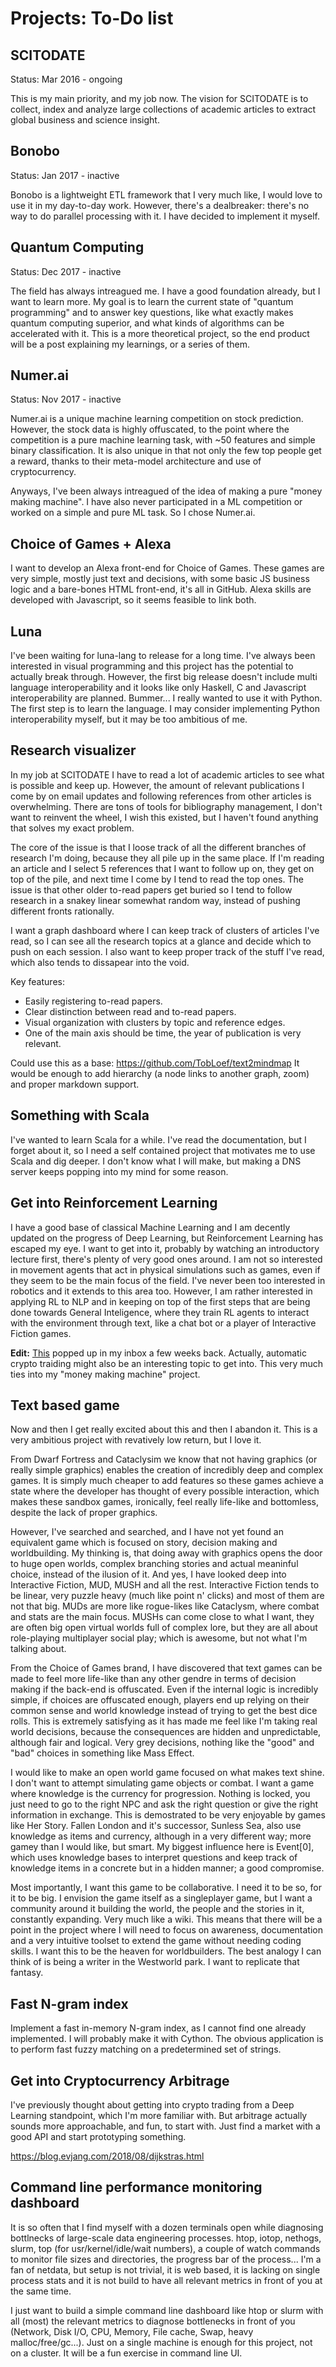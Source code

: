 # Projects: To-Do list

## SCITODATE

Status: Mar 2016 - ongoing

This is my main priority, and my job now. The vision for SCITODATE is to collect, index and analyze large collections of academic articles to extract global business and science insight.

## Bonobo

Status: Jan 2017 - inactive

Bonobo is a lightweight ETL framework that I very much like, I would love to use it in my day-to-day work. However, there's a dealbreaker: there's no way to do parallel processing with it. I have decided to implement it myself.

## Quantum Computing

Status: Dec 2017 - inactive

The field has always intreagued me. I have a good foundation already, but I want to learn more. My goal is to learn the current state of "quantum programming" and to answer key questions, like what exactly makes quantum computing superior, and what kinds of algorithms can be accelerated with it. This is a more theoretical project, so the end product will be a post explaining my learnings, or a series of them.

## Numer.ai

Status: Nov 2017 - inactive

Numer.ai is a unique machine learning competition on stock prediction. However, the stock data is highly offuscated, to the point where the competition is a pure machine learning task, with ~50 features and simple binary classification. It is also unique in that not only the few top people get a reward, thanks to their meta-model architecture and use of cryptocurrency.

Anyways, I've been always intreagued of the idea of making a pure "money making machine". I have also never participated in a ML competition or worked on a simple and pure ML task. So I chose Numer.ai.

## Choice of Games + Alexa

I want to develop an Alexa front-end for Choice of Games. These games are very simple, mostly just text and decisions, with some basic JS business logic and a bare-bones HTML front-end, it's all in GitHub. Alexa skills are developed with Javascript, so it seems feasible to link both.

## Luna

I've been waiting for luna-lang to release for a long time. I've always been interested in visual programming and this project has the potential to actually break through. However, the first big release doesn't include multi language interoperability and it looks like only Haskell, C and Javascript interoperability are planned. Bummer... I really wanted to use it with Python. The first step is to learn the language. I may consider implementing Python interoperability myself, but it may be too ambitious of me.

## Research visualizer

In my job at SCITODATE I have to read a lot of academic articles to see what is possible and keep up. However, the amount of relevant publications I come by on email updates and following references from other articles is overwhelming. There are tons of tools for bibliography management, I don't want to reinvent the wheel, I wish this existed, but I haven't found anything that solves my exact problem.

The core of the issue is that I loose track of all the different branches of research I'm doing, because they all pile up in the same place. If I'm reading an article and I select 5 references that I want to follow up on, they get on top of the pile, and next time I come by I tend to read the top ones. The issue is that other older to-read papers get buried so I tend to follow research in a snakey linear somewhat random way, instead of pushing different fronts rationally.

I want a graph dashboard where I can keep track of clusters of articles I've read, so I can see all the research topics at a glance and decide which to push on each session. I also want to keep proper track of the stuff I've read, which also tends to dissapear into the void.

Key features:
* Easily registering to-read papers.
* Clear distinction between read and to-read papers.
* Visual organization with clusters by topic and reference edges.
* One of the main axis should be time, the year of publication is very relevant.

Could use this as a base: https://github.com/TobLoef/text2mindmap
It would be enough to add hierarchy (a node links to another graph, zoom) and proper markdown support.

## Something with Scala

I've wanted to learn Scala for a while. I've read the documentation, but I forget about it, so I need a self contained project that motivates me to use Scala and dig deeper. I don't know what I will make, but making a DNS server keeps popping into my mind for some reason.

## Get into Reinforcement Learning

I have a good base of classical Machine Learning and I am decently updated on the progress of Deep Learning, but Reinforcement Learning has escaped my eye. I want to get into it, probably by watching an introductory lecture first, there's plenty of very good ones around. I am not so interested in movement agents that act in physical simulations such as games, even if they seem to be the main focus of the field. I've never been too interested in robotics and it extends to this area too. However, I am rather interested in applying RL to NLP and in keeping on top of the first steps that are being done towards General Inteligence, where they train RL agents to interact with the environment through text, like a chat bot or a player of Interactive Fiction games.

**Edit:** [This](http://www.wildml.com/2018/02/introduction-to-learning-to-trade-with-reinforcement-learning/?utm_campaign=Revue%20newsletter&utm_medium=Newsletter&utm_source=The%20Wild%20Week%20in%20AI) popped up in my inbox a few weeks back. Actually, automatic crypto traiding might also be an interesting topic to get into. This very much ties into my "money making machine" project.

## Text based game

Now and then I get really excited about this and then I abandon it. This is a very ambitious project with revatively low return, but I love it.

From Dwarf Fortress and Cataclysim we know that not having graphics (or really simple graphics) enables the creation of incredibly deep and complex games. It is simply much cheaper to add features so these games achieve a state where the developer has thought of every possible interaction, which makes these sandbox games, ironically, feel really life-like and bottomless, despite the lack of proper graphics.

However, I've searched and searched, and I have not yet found an equivalent game which is focused on story, decision making and worldbuilding. My thinking is, that doing away with graphics opens the door to huge open worlds, complex branching stories and actual meaninful choice, instead of the ilusion of it. And yes, I have looked deep into Interactive Fiction, MUD, MUSH and all the rest. Interactive Fiction tends to be linear, very puzzle heavy (much like point n' clicks) and most of them are not that big. MUDs are more like rogue-likes like Cataclysm, where combat and stats are the main focus. MUSHs can come close to what I want, they are often big open virtual worlds full of complex lore, but they are all about role-playing multiplayer social play; which is awesome, but not what I'm talking about.

From the Choice of Games brand, I have discovered that text games can be made to feel more life-like than any other gendre in terms of decision making if the back-end is offuscated. Even if the internal logic is incredibly simple, if choices are offuscated enough, players end up relying on their common sense and world knowledge instead of trying to get the best dice rolls. This is extremely satisfying as it has made me feel like I'm taking real world decisions, because the consequences are hidden and unpredictable, although fair and logical. Very grey decisions, nothing like the "good" and "bad" choices in something like Mass Effect.

I would like to make an open world game focused on what makes text shine. I don't want to attempt simulating game objects or combat. I want a game where knowledge is the currency for progression. Nothing is locked, you just need to go to the right NPC and ask the right question or give the right information in exchange. This is demostrated to be very enjoyable by games like Her Story. Fallen London and it's successor, Sunless Sea, also use knowledge as items and currency, although in a very different way; more gamey than I would like, but smart. My biggest influence here is Event[0], which uses knowledge bases to interpret questions and keep track of knowledge items in a concrete but in a hidden manner; a good compromise.

Most importantly, I want this game to be collaborative. I need it to be so, for it to be big. I envision the game itself as a singleplayer game, but I want a community around it building the world, the people and the stories in it, constantly expanding. Very much like a wiki. This means that there will be a point in the project where I will need to focus on awareness, documentation and a very intuitive toolset to extend the game without needing coding skills. I want this to be the heaven for worldbuilders. The best analogy I can think of is being a writer in the Westworld park. I want to replicate that fantasy.

## Fast N-gram index

Implement a fast in-memory N-gram index, as I cannot find one already implemented. I will probably make it with Cython. The obvious application is to perform fast fuzzy matching on a predetermined set of strings.

## Get into Cryptocurrency Arbitrage

I've previously thought about getting into crypto trading from a Deep Learning standpoint, which I'm more familiar with. But arbitrage actually sounds more approachable, and fun, to start with. Just find a market with a good API and start prototyping something.

https://blog.evjang.com/2018/08/dijkstras.html

## Command line performance monitoring dashboard

It is so often that I find myself with a dozen terminals open while diagnosing bottlnecks of large-scale data engineering processes. htop, iotop, nethogs, slurm, top (for usr/kernel/idle/wait numbers), a couple of watch commands to monitor file sizes and directories, the progress bar of the process... I'm a fan of netdata, but setup is not trivial, it is web based, it is lacking on single process stats and it is not build to have all relevant metrics in front of you at the same time.

I just want to build a simple command line dashboard like htop or slurm with all (most) the relevant metrics to diagnose bottlenecks in front of you (Network, Disk I/O, CPU, Memory, File cache, Swap, heavy malloc/free/gc...). Just on a single machine is enough for this project, not on a cluster. It will be a fun exercise in command line UI.
